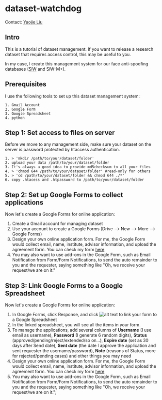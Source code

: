 # dataset-watchdog
Contact: [Yaojie Liu](yjliu0414@gmail.com)

## Intro
This is a tutorial of dataset management. If you want to release a research dataset that requires access control, this may be useful to you.

In my case, I create this management system for our face anti-spoofing databases ([SiW](http://cvlab.cse.msu.edu/spoof-in-the-wild-siw-face-anti-spoofing-database.html) and SiW-M+).

## Prerequisites
I use the following tools to set up this dataset management system:

    1. Gmail Account
    2. Google Form
    3. Google Spreadsheet
    4. python
  
## Step 1: Set access to files on server
Before we move to any management side, make sure your dataset on the server is password protected by htaccess authentication.

    1. > 'mkdir /path/to/your/dataset/folder'
    2. upload your data /path/to/your/dataset/folder
    3. It's always a good idea to provide md5checksum to all your files
    4. > 'chmod 644 /path/to/your/dataset/folder' #read-only for others
    5. > 'cd /path/to/your/dataset/folder && chmod 644 ./*'
    6. copy .htacess and .htpassword to /path/to/your/dataset/folder
     
## Step 2: Set up Google Forms to collect applications
Now let's create a Google Forms for online application:

   1. Create a Gmail account for managing dataset
   2. Use your account to create a Google Forms (Drive --> New --> More --> Google Forms)
   3. Design your own online application form. For me, the Google Form would collect email, name, institute, advisor information, and upload the agreement form. You can check my form [here](https://docs.google.com/forms/d/e/1FAIpQLScYtuCOp5G3-Pu2Jrtu_ZGd8-WQ0sMsX0l-DsQ-Jy_prVAjDg/viewform)
   4. You may also want to use add-ons in the Google Form, such as Email Notification from Form/Form Notifications, to send the auto remainder to you and the requester, saying something like "Oh, we receive your request/we are on it."
   
## Step 3: Link Google Forms to a Google Spreadsheet
Now let's create a Google Forms for online application:

   1. In Google Forms, click Response, and click ![alt text](https://github.com/yaojieliu/dataset-watchdog/blob/master/icon.png) to link your form to a Google Spreadsheet
   2. In the linked spreadsheet, you will see all the items in your form. 
   3. To manage the applications, add several columns of **Username** (I use email as username), **Password** (I generate 6 random digits), **Status** (approved/pending/reject/extended/so on...), **Expire date** (set as 30 days after Send date), **Sent date** (the date I approve the application and sent requester the username/password), **Note** (reasons of Status, more for rejected/pending cases) and other things you may need
   3. Design your own online application form. For me, the Google Form would collect email, name, institute, advisor information, and upload the agreement form. You can check my form [here](https://docs.google.com/forms/d/e/1FAIpQLScYtuCOp5G3-Pu2Jrtu_ZGd8-WQ0sMsX0l-DsQ-Jy_prVAjDg/viewform)
   4. You may also want to use add-ons in the Google Form, such as Email Notification from Form/Form Notifications, to send the auto remainder to you and the requester, saying something like "Oh, we receive your request/we are on it.";
 
